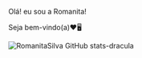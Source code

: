 Olá! eu sou a Romanita!

Seja bem-vindo(a)❤️🖥️

![RomanitaSilva GitHub stats-dracula](https://github-readme-stats.vercel.app/api?username=RomanitaSilva&show_icons=true&theme=dracula#gh-dark-mode-only)
